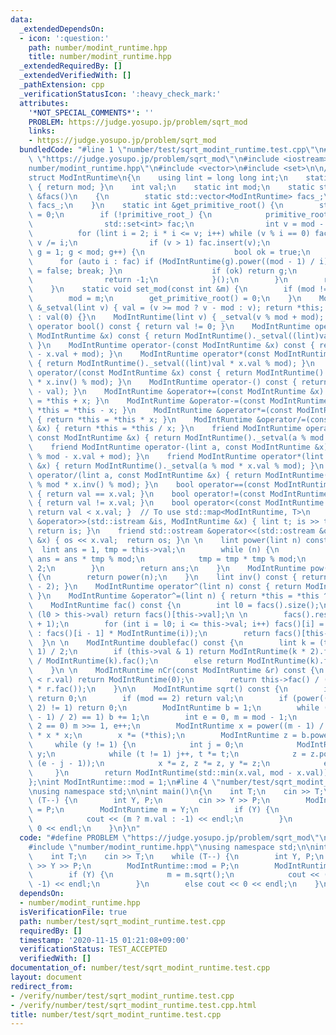 ```yaml
---
data:
  _extendedDependsOn:
  - icon: ':question:'
    path: number/modint_runtime.hpp
    title: number/modint_runtime.hpp
  _extendedRequiredBy: []
  _extendedVerifiedWith: []
  _pathExtension: cpp
  _verificationStatusIcon: ':heavy_check_mark:'
  attributes:
    '*NOT_SPECIAL_COMMENTS*': ''
    PROBLEM: https://judge.yosupo.jp/problem/sqrt_mod
    links:
    - https://judge.yosupo.jp/problem/sqrt_mod
  bundledCode: "#line 1 \"number/test/sqrt_modint_runtime.test.cpp\"\n#define PROBLEM\
    \ \"https://judge.yosupo.jp/problem/sqrt_mod\"\n#include <iostream>\n#line 3 \"\
    number/modint_runtime.hpp\"\n#include <vector>\n#include <set>\n\n// CUT begin\n\
    struct ModIntRuntime\n{\n    using lint = long long int;\n    static int get_mod()\
    \ { return mod; }\n    int val;\n    static int mod;\n    static std::vector<ModIntRuntime>\
    \ &facs()\n    {\n        static std::vector<ModIntRuntime> facs_;\n        return\
    \ facs_;\n    }\n    static int &get_primitive_root() {\n        static int primitive_root_\
    \ = 0;\n        if (!primitive_root_) {\n            primitive_root_ = [&](){\n\
    \                std::set<int> fac;\n                int v = mod - 1;\n      \
    \          for (lint i = 2; i * i <= v; i++) while (v % i == 0) fac.insert(i),\
    \ v /= i;\n                if (v > 1) fac.insert(v);\n                for (int\
    \ g = 1; g < mod; g++) {\n                    bool ok = true;\n              \
    \      for (auto i : fac) if (ModIntRuntime(g).power((mod - 1) / i) == 1) { ok\
    \ = false; break; }\n                    if (ok) return g;\n                }\n\
    \                return -1;\n            }();\n        }\n        return primitive_root_;\n\
    \    }\n    static void set_mod(const int &m) {\n        if (mod != m) facs().clear();\n\
    \        mod = m;\n        get_primitive_root() = 0;\n    }\n    ModIntRuntime\
    \ &_setval(lint v) { val = (v >= mod ? v - mod : v); return *this; }\n    ModIntRuntime()\
    \ : val(0) {}\n    ModIntRuntime(lint v) { _setval(v % mod + mod); }\n    explicit\
    \ operator bool() const { return val != 0; }\n    ModIntRuntime operator+(const\
    \ ModIntRuntime &x) const { return ModIntRuntime()._setval((lint)val + x.val);\
    \ }\n    ModIntRuntime operator-(const ModIntRuntime &x) const { return ModIntRuntime()._setval((lint)val\
    \ - x.val + mod); }\n    ModIntRuntime operator*(const ModIntRuntime &x) const\
    \ { return ModIntRuntime()._setval((lint)val * x.val % mod); }\n    ModIntRuntime\
    \ operator/(const ModIntRuntime &x) const { return ModIntRuntime()._setval((lint)val\
    \ * x.inv() % mod); }\n    ModIntRuntime operator-() const { return ModIntRuntime()._setval(mod\
    \ - val); }\n    ModIntRuntime &operator+=(const ModIntRuntime &x) { return *this\
    \ = *this + x; }\n    ModIntRuntime &operator-=(const ModIntRuntime &x) { return\
    \ *this = *this - x; }\n    ModIntRuntime &operator*=(const ModIntRuntime &x)\
    \ { return *this = *this * x; }\n    ModIntRuntime &operator/=(const ModIntRuntime\
    \ &x) { return *this = *this / x; }\n    friend ModIntRuntime operator+(lint a,\
    \ const ModIntRuntime &x) { return ModIntRuntime()._setval(a % mod + x.val); }\n\
    \    friend ModIntRuntime operator-(lint a, const ModIntRuntime &x) { return ModIntRuntime()._setval(a\
    \ % mod - x.val + mod); }\n    friend ModIntRuntime operator*(lint a, const ModIntRuntime\
    \ &x) { return ModIntRuntime()._setval(a % mod * x.val % mod); }\n    friend ModIntRuntime\
    \ operator/(lint a, const ModIntRuntime &x) { return ModIntRuntime()._setval(a\
    \ % mod * x.inv() % mod); }\n    bool operator==(const ModIntRuntime &x) const\
    \ { return val == x.val; }\n    bool operator!=(const ModIntRuntime &x) const\
    \ { return val != x.val; }\n    bool operator<(const ModIntRuntime &x) const {\
    \ return val < x.val; }  // To use std::map<ModIntRuntime, T>\n    friend std::istream\
    \ &operator>>(std::istream &is, ModIntRuntime &x) { lint t; is >> t; x = ModIntRuntime(t);\
    \ return is; }\n    friend std::ostream &operator<<(std::ostream &os, const ModIntRuntime\
    \ &x) { os << x.val;  return os; }\n \n    lint power(lint n) const {\n      \
    \  lint ans = 1, tmp = this->val;\n        while (n) {\n            if (n & 1)\
    \ ans = ans * tmp % mod;\n            tmp = tmp * tmp % mod;\n            n /=\
    \ 2;\n        }\n        return ans;\n    }\n    ModIntRuntime pow(lint n) const\
    \ {\n        return power(n);\n    }\n    lint inv() const { return this->power(mod\
    \ - 2); }\n    ModIntRuntime operator^(lint n) const { return ModIntRuntime(this->power(n));\
    \ }\n    ModIntRuntime &operator^=(lint n) { return *this = *this ^ n; }\n \n\
    \    ModIntRuntime fac() const {\n        int l0 = facs().size();\n        if\
    \ (l0 > this->val) return facs()[this->val];\n \n        facs().resize(this->val\
    \ + 1);\n        for (int i = l0; i <= this->val; i++) facs()[i] = (i == 0 ? ModIntRuntime(1)\
    \ : facs()[i - 1] * ModIntRuntime(i));\n        return facs()[this->val];\n  \
    \  }\n \n    ModIntRuntime doublefac() const {\n        lint k = (this->val +\
    \ 1) / 2;\n        if (this->val & 1) return ModIntRuntime(k * 2).fac() / ModIntRuntime(2).power(k)\
    \ / ModIntRuntime(k).fac();\n        else return ModIntRuntime(k).fac() * ModIntRuntime(2).power(k);\n\
    \    }\n \n    ModIntRuntime nCr(const ModIntRuntime &r) const {\n        if (this->val\
    \ < r.val) return ModIntRuntime(0);\n        return this->fac() / ((*this - r).fac()\
    \ * r.fac());\n    }\n\n    ModIntRuntime sqrt() const {\n        if (val == 0)\
    \ return 0;\n        if (mod == 2) return val;\n        if (power((mod - 1) /\
    \ 2) != 1) return 0;\n        ModIntRuntime b = 1;\n        while (b.power((mod\
    \ - 1) / 2) == 1) b += 1;\n        int e = 0, m = mod - 1;\n        while (m %\
    \ 2 == 0) m >>= 1, e++;\n        ModIntRuntime x = power((m - 1) / 2), y = (*this)\
    \ * x * x;\n        x *= (*this);\n        ModIntRuntime z = b.power(m);\n   \
    \     while (y != 1) {\n            int j = 0;\n            ModIntRuntime t =\
    \ y;\n            while (t != 1) j++, t *= t;\n            z = z.power(1LL <<\
    \ (e - j - 1));\n            x *= z, z *= z, y *= z;\n            e = j;\n   \
    \     }\n        return ModIntRuntime(std::min(x.val, mod - x.val));\n    }\n\
    };\nint ModIntRuntime::mod = 1;\n#line 4 \"number/test/sqrt_modint_runtime.test.cpp\"\
    \nusing namespace std;\n\nint main()\n{\n    int T;\n    cin >> T;\n    while\
    \ (T--) {\n        int Y, P;\n        cin >> Y >> P;\n        ModIntRuntime::mod\
    \ = P;\n        ModIntRuntime m = Y;\n        if (Y) {\n            m = m.sqrt();\n\
    \            cout << (m ? m.val : -1) << endl;\n        }\n        else cout <<\
    \ 0 << endl;\n    }\n}\n"
  code: "#define PROBLEM \"https://judge.yosupo.jp/problem/sqrt_mod\"\n#include <iostream>\n\
    #include \"number/modint_runtime.hpp\"\nusing namespace std;\n\nint main()\n{\n\
    \    int T;\n    cin >> T;\n    while (T--) {\n        int Y, P;\n        cin\
    \ >> Y >> P;\n        ModIntRuntime::mod = P;\n        ModIntRuntime m = Y;\n\
    \        if (Y) {\n            m = m.sqrt();\n            cout << (m ? m.val :\
    \ -1) << endl;\n        }\n        else cout << 0 << endl;\n    }\n}\n"
  dependsOn:
  - number/modint_runtime.hpp
  isVerificationFile: true
  path: number/test/sqrt_modint_runtime.test.cpp
  requiredBy: []
  timestamp: '2020-11-15 01:21:08+09:00'
  verificationStatus: TEST_ACCEPTED
  verifiedWith: []
documentation_of: number/test/sqrt_modint_runtime.test.cpp
layout: document
redirect_from:
- /verify/number/test/sqrt_modint_runtime.test.cpp
- /verify/number/test/sqrt_modint_runtime.test.cpp.html
title: number/test/sqrt_modint_runtime.test.cpp
---
```

